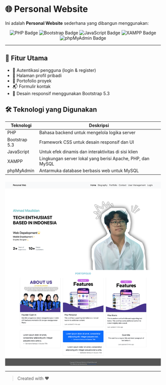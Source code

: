 # 🌐 Personal Website

Ini adalah **Personal Website** sederhana yang dibangun menggunakan:

<p align="center">
  <img src="https://img.shields.io/badge/PHP-777BB4?style=for-the-badge&logo=php&logoColor=white" alt="PHP Badge"/>
  <img src="https://img.shields.io/badge/Bootstrap-7952B3?style=for-the-badge&logo=bootstrap&logoColor=white" alt="Bootstrap Badge"/>
  <img src="https://img.shields.io/badge/JavaScript-F7DF1E?style=for-the-badge&logo=javascript&logoColor=black" alt="JavaScript Badge"/>
  <img src="https://img.shields.io/badge/XAMPP-FB7A24?style=for-the-badge&logo=apache&logoColor=white" alt="XAMPP Badge"/>
  <img src="https://img.shields.io/badge/phpMyAdmin-6C78AF?style=for-the-badge&logo=phpmyadmin&logoColor=white" alt="phpMyAdmin Badge"/>
</p>

---

## 🚀 Fitur Utama

- 🔐 Autentikasi pengguna (login & register)
- 👤 Halaman profil pribadi
- 📝 Portofolio proyek
- 📬 Formulir kontak
- 🎨 Desain responsif menggunakan Bootstrap 5.3

## 🛠️ Teknologi yang Digunakan

| Teknologi     | Deskripsi                                      |
|---------------|------------------------------------------------|
| PHP           | Bahasa backend untuk mengelola logika server   |
| Bootstrap 5.3 | Framework CSS untuk desain responsif dan UI    |
| JavaScript    | Untuk efek dinamis dan interaktivitas di sisi klien |
| XAMPP         | Lingkungan server lokal yang berisi Apache, PHP, dan MySQL |
| phpMyAdmin    | Antarmuka database berbasis web untuk MySQL    |

###

![imaghe alt](https://github.com/AhmdMaulidan/personal-web/blob/35abb829e2d009dd0511c0dc58f359d90371e528/Tampilan.png)

-----

> Created with ❤️



